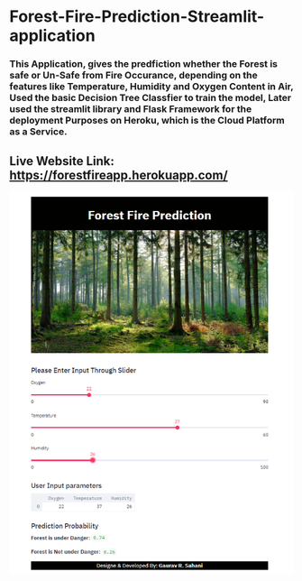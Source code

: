 # Forest-Fire-Prediction-Streamlit-application

### This Application, gives the predfiction whether the Forest is safe or Un-Safe from Fire Occurance, depending on the features like Temperature, Humidity and Oxygen Content in Air, Used the basic Decision Tree Classfier to train the model, Later used the streamlit library and Flask Framework for the deployment Purposes on Heroku, which is the Cloud Platform as a Service.

## Live Website Link: https://forestfireapp.herokuapp.com/

![forest_fire](fire.png)
